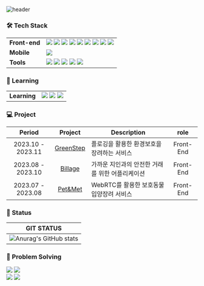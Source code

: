 ![header](https://capsule-render.vercel.app/api?type=Waving&color=random&height=200&section=header&text=ejuun's%20Github&fontColor=ffffff&fontSize=70&animation=fadeIn&fontAlignY=55&desc=%20&descAlignY=62&descAlign=62)

<!--
### Hi there 👋

**ejuun/ejuun** is a ✨ _special_ ✨ repository because its `README.md` (this file) appears on your GitHub profile.

Here are some ideas to get you started:

- 🔭 I’m currently working on ...
- 🌱 I’m currently learning ...
- 👯 I’m looking to collaborate on ...
- 🤔 I’m looking for help with ...
- 💬 Ask me about ...
- 📫 How to reach me: ...
- 😄 Pronouns: ...
- ⚡ Fun fact: ...
-->

### 🛠️ Tech Stack
<table>
      <tr>
        <td><b>Front-end</b></td>
        <td>
            <img src="https://img.shields.io/badge/React-61DAFB?style=flat-square&logo=react&logoColor=black">
            <img src="https://img.shields.io/badge/Vue.js-4FC08D?&logo=vuedotjs&logoColor=white"/>
            <img src="https://img.shields.io/badge/HTML5-E34F26?&logo=HTML5&logoColor=white"/>  
            <img src="https://img.shields.io/badge/CSS3-1572B6?&logo=CSS3&logoColor=white"/>
            <img src="https://img.shields.io/badge/JavaScript-F7DF1E?&logo=JavaScript&logoColor=black"/>
            <img src="https://img.shields.io/badge/TypeScript-3178C6?style=flat-square&logo=typescript&logoColor=white">
            <img src="https://img.shields.io/badge/Styledcomponents-DB7093?style=flat-square&logo=styledcomponents&logoColor=white">
            <img src="https://img.shields.io/badge/PWA-5A0FC8?style=flat-square&logo=pwa&logoColor=white">
            <img src="https://img.shields.io/badge/Vite-646CFF?style=flat-square&logo=vite&logoColor=white">
        </td>
    </tr>
        <tr>
        <td><b>Mobile</b></td>
        <td>
            <img src="https://img.shields.io/badge/ReactNative-61DAFB?style=flat-square&logo=react&logoColor=black">
        </td>
    </tr>
    <tr>
        <td><b>Tools</b></td>
        <td>
            <img src="https://img.shields.io/badge/Jira Software-0052CC?logo=jirasoftware&logoColor=white">
            <img src="https://img.shields.io/badge/Mattermost-0058CC?logo=mattermost&logoColor=white">
            <!-- <a href="https://big-perfume-709.notion.site/PTJ-B108-8-4ce560e6b10c413db20052fe08af0db9?pvs=4"> -->
            <img src="https://img.shields.io/badge/Notion-000000?logo=notion&logoColor=white">
            <!-- </a> -->
            <img src="https://img.shields.io/badge/Figma-F24E1E?logo=figma&logoColor=white">
            <img src="https://img.shields.io/badge/Postman-FF6C37?logo=postman&logoColor=white">
        </td>
    </tr>
</table>

### 🤔 Learning

<table>
        <tr>
        <td><b>Learning</b></td>
        <td>
            <img src="https://img.shields.io/badge/_-Java-red" />
            <img src="https://img.shields.io/badge/Spring-6DB33F?&logo=spring&logoColor=white"/>
            <img src="https://img.shields.io/badge/Spring Boot-6DB33F?logo=springboot&logoColor=white">
        </td>
    </tr>
</table>

### 💻 Project

|      Period       |                            Project                             |                   Description                      |   role  |
| :---------------: | :------------------------------------------------------------: | -------------------------------------------------- | :------: |
| 2023.10 - 2023.11 | [GreenStep](https://github.com/ejuun/GreenStep)         | 플로깅을 활용한 환경보호을 장려하는 서비스                        | Front-End |
| 2023.08 - 2023.10 | [Billage](https://github.com/B-108/Billage)                    | 가까운 지인과의 안전한 거래를 위한 어플리케이션     | Front-End |
| 2023.07 - 2023.08 | [Pet&Met](https://github.com/ejuun/PetandMet)                         | WebRTC를 활용한 보호동물 입양장려 서비스             | Front-End |

### 🌱 Status

|GIT STATUS|
|---|
|![Anurag's GitHub stats](https://github-readme-stats.vercel.app/api?username=ejuun&show_icons=true&theme=tokyonight)|
</div>

### 🔭 Problem Solving

<div>
  <img src="http://mazassumnida.wtf/api/v2/generate_badge?boj=ljus">
  <img src="http://mazandi.herokuapp.com/api?handle=ljus&theme=warm"/>
</div>
<div>
  <img src="http://mazassumnida.wtf/api/v2/generate_badge?boj=ljus_java">
  <img src="http://mazandi.herokuapp.com/api?handle=ljus_java&theme=warm"/>
</div>

<br />
